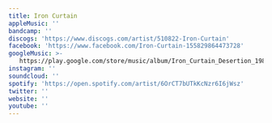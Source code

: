 ```yaml
---
title: Iron Curtain
appleMusic: ''
bandcamp: ''
discogs: 'https://www.discogs.com/artist/510822-Iron-Curtain'
facebook: 'https://www.facebook.com/Iron-Curtain-155829864473728'
googleMusic: >-
   https://play.google.com/store/music/album/Iron_Curtain_Desertion_1982_1988?id=Bwp3dl34f4rpvoj3ysflbtpwd4a
instagram: ''
soundcloud: ''
spotify: 'https://open.spotify.com/artist/6OrCT7bUTkKcNzr6I6jWsz'
twitter: ''
website: ''
youtube: ''
---
```


